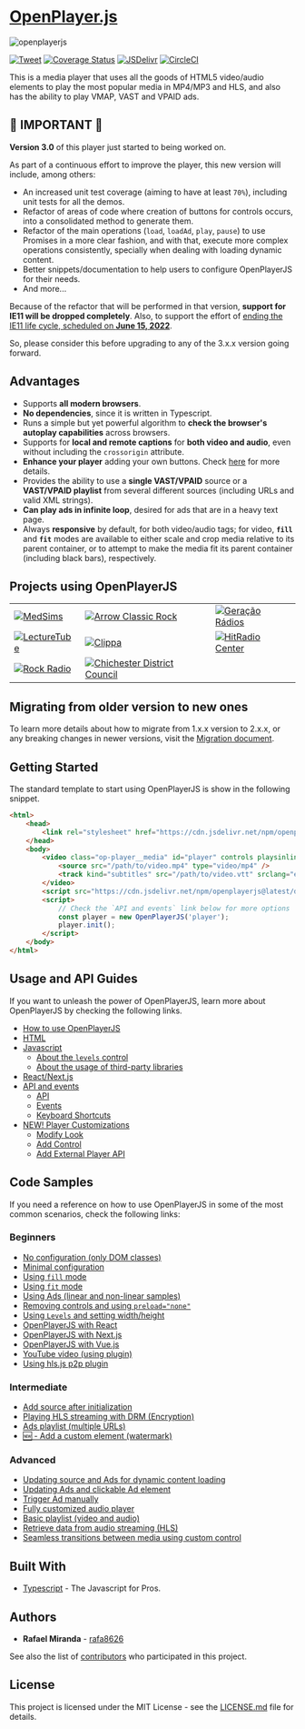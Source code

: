 # [OpenPlayer.js](https://www.openplayerjs.com)

![openplayerjs](https://user-images.githubusercontent.com/910829/46182430-d4c0f380-c299-11e8-89a8-c7554a70b66c.png)

[![Tweet](https://img.shields.io/twitter/url/http/shields.io.svg?style=social)](https://twitter.com/intent/tweet?text=Support%20OpenPlayerJS%20by%20giving%20the%20project%20a%20start%20at%20&url=https://www.openplayerjs.com&hashtags=openplayerjs,mediaplayer,vpaid,opensourcerocks,streaming)
[![Coverage Status](https://coveralls.io/repos/github/openplayerjs/openplayerjs/badge.svg)](https://coveralls.io/github/openplayerjs/openplayerjs?branch=master)
[![JSDelivr](https://data.jsdelivr.com/v1/package/npm/openplayerjs/badge)](https://www.jsdelivr.com/package/npm/openplayerjs)
[![CircleCI](https://circleci.com/gh/openplayerjs/openplayerjs/tree/master.svg?style=svg)](https://circleci.com/gh/openplayerjs/openplayerjs/tree/master)

This is a media player that uses all the goods of HTML5 video/audio elements to play the most popular media in MP4/MP3 and HLS, and also has the ability to play VMAP, VAST and VPAID ads.

## 🚨 IMPORTANT 🚨

**Version 3.0** of this player just started to being worked on.

As part of a continuous effort to improve the player, this new version will include, among others:

-   An increased unit test coverage (aiming to have at least `70%`), including unit tests for all the demos.
-   Refactor of areas of code where creation of buttons for controls occurs, into a consolidated method to generate them.
-   Refactor of the main operations (`load`, `loadAd`, `play`, `pause`) to use Promises in a more clear fashion, and with that, execute more complex operations consistently, specially when dealing with loading dynamic content.
-   Better snippets/documentation to help users to configure OpenPlayerJS for their needs.
-   And more...

Because of the refactor that will be performed in that version, **support for IE11 will be dropped completely**. Also, to support the effort of [ending the IE11 life cycle, scheduled on **June 15, 2022**](https://docs.microsoft.com/en-us/lifecycle/faq/internet-explorer-microsoft-edge#:~:text=Internet%20Explorer%2011-,Is%20Internet%20Explorer%2011%20the%20last%20version%20of%20Internet%20Explorer,systems%20starting%20June%2015%2C%202022.).

So, please consider this before upgrading to any of the 3.x.x version going forward.

## Advantages

-   Supports **all modern browsers**.
-   **No dependencies**, since it is written in Typescript.
-   Runs a simple but yet powerful algorithm to **check the browser's autoplay capabilities** across browsers.
-   Supports for **local and remote captions** for **both video and audio**, even without including the `crossorigin` attribute.
-   **Enhance your player** adding your own buttons. Check [here](./docs/customize.md) for more details.
-   Provides the ability to use a **single VAST/VPAID** source or a **VAST/VPAID playlist** from several different sources (including URLs and valid XML strings).
-   **Can play ads in infinite loop**, desired for ads that are in a heavy text page.
-   Always **responsive** by default, for both video/audio tags; for video, **`fill`** and **`fit`** modes are available to either scale and crop media relative to its parent container, or to attempt to make the media fit its parent container (including black bars), respectively.

## Projects using OpenPlayerJS

|                                                                                                                                                  |                                                                                                                                                                               |                                                                                                                                                     |
| ------------------------------------------------------------------------------------------------------------------------------------------------ | ----------------------------------------------------------------------------------------------------------------------------------------------------------------------------- | --------------------------------------------------------------------------------------------------------------------------------------------------- |
| [![MedSims](https://img.medscapestatic.com/pi/global/icons/icon-medsims-logo@2x.png)](https://www.medscape.org/simulation)                       | [![Arrow Classic Rock](https://player.arrow.nl/tmp/images/logo.1507670326.jpg)](https://player.arrow.nl/ad.html)                                                              | [![Geração Rádios](https://user-images.githubusercontent.com/910829/168053773-8871dcf9-1f3a-4487-9f6d-95d4d461d945.png)](https://geracaoradios.com) |
| [![LectureTube](https://live.video.tuwien.ac.at/room/assets/lecturetube_landscape.svg)](https://live.video.tuwien.ac.at/room/heart0/player.html) | [![Clippa](https://user-images.githubusercontent.com/910829/181409803-c9f25333-7c40-48fb-b54f-42f7e6f6537a.svg)](https://www.clippa.tv/bigKnightOut)                          | [![HitRadio Center](https://user-images.githubusercontent.com/910829/155380459-76856a41-5a19-4831-8ef8-6d0ae8d471f0.svg)](https://radiocenter.si)   |
| [![Rock Radio](https://user-images.githubusercontent.com/910829/155380461-9c74ff57-50a2-419c-b85a-dad8810b42c6.svg)](https://rockradio.si)       | [![Chichester District Council](https://www.chichester.gov.uk/chichesterdotnet/images/cdclogo.jpg)](https://chichester.moderngov.co.uk/ieListDocuments.aspx?CId=134&MId=1620) |                                                                                                                                                     |

## Migrating from older version to new ones

To learn more details about how to migrate from 1.x.x version to 2.x.x, or any breaking changes in newer versions, visit the [Migration document](./migration.md).

## Getting Started

The standard template to start using OpenPlayerJS is show in the following snippet.

```html
<html>
    <head>
        <link rel="stylesheet" href="https://cdn.jsdelivr.net/npm/openplayerjs@latest/dist/openplayer.min.css" />
    </head>
    <body>
        <video class="op-player__media" id="player" controls playsinline>
            <source src="/path/to/video.mp4" type="video/mp4" />
            <track kind="subtitles" src="/path/to/video.vtt" srclang="en" label="English" />
        </video>
        <script src="https://cdn.jsdelivr.net/npm/openplayerjs@latest/dist/openplayer.min.js"></script>
        <script>
            // Check the `API and events` link below for more options
            const player = new OpenPlayerJS('player');
            player.init();
        </script>
    </body>
</html>
```

## Usage and API Guides

If you want to unleash the power of OpenPlayerJS, learn more about OpenPlayerJS by checking the following links.

-   [How to use OpenPlayerJS](./docs/usage.md)
-   [HTML](./docs/usage.md#html)
-   [Javascript](./docs/usage.md#javascript)
    -   [About the `levels` control](./docs/usage.md#about-the-levels-control)
    -   [About the usage of third-party libraries](./docs/usage.md#about-the-usage-of-third-party-libraries)
-   [React/Next.js](./docs/usage.md#reactnextjs)
-   [API and events](./docs/api.md)
    -   [API](./docs/api.md#api)
    -   [Events](./docs/api.md#events)
    -   [Keyboard Shortcuts](./docs/api.md#keyboard-shortcuts)
-   [NEW! Player Customizations](./docs/customize.md)
    -   [Modify Look](./docs/customize.md#modify-look)
    -   [Add Control](./docs/customize.md#add-control)
    -   [Add External Player API](./docs/customize.md#add-external-player-api)

## Code Samples

If you need a reference on how to use OpenPlayerJS in some of the most common scenarios, check the following links:

### Beginners

-   [No configuration (only DOM classes)](https://codepen.io/rafa8626/pen/WaNxNB)
-   [Minimal configuration](https://codepen.io/rafa8626/pen/BqazxX)
-   [Using `fill` mode](https://codepen.io/rafa8626/pen/xxZXQoO)
-   [Using `fit` mode](https://codepen.io/rafa8626/pen/abmboKV)
-   [Using Ads (linear and non-linear samples)](https://codepen.io/rafa8626/pen/vVYKav)
-   [Removing controls and using `preload="none"`](https://codepen.io/rafa8626/pen/OJyMwxX)
-   [Using `Levels` and setting width/height](https://codepen.io/rafa8626/pen/ExxXvZx)
-   [OpenPlayerJS with React](https://codepen.io/rafa8626/pen/GRrVLMB)
-   [OpenPlayerJS with Next.js](https://codesandbox.io/s/vigorous-almeida-71gln)
-   [OpenPlayerJS with Vue.js](https://codepen.io/rafa8626/pen/JjWPLeo)
-   [YouTube video (using plugin)](https://codepen.io/rafa8626/pen/wvvOYpg)
-   [Using hls.js p2p plugin](https://codepen.io/rafa8626/pen/PoPLMxo)

### Intermediate

-   [Add source after initialization](https://codepen.io/rafa8626/pen/YzzgJrK)
-   [Playing HLS streaming with DRM (Encryption)](https://codepen.io/rafa8626/pen/QZWEVy)
-   [Ads playlist (multiple URLs)](https://codepen.io/rafa8626/pen/wvvxbMN)
-   [🆕 - Add a custom element (watermark)](https://codepen.io/rafa8626/pen/JjLQNjo)

### Advanced

-   [Updating source and Ads for dynamic content loading](https://codepen.io/rafa8626/pen/gORJWVz)
-   [Updating Ads and clickable Ad element](https://codepen.io/rafa8626/pen/OJmEzXw)
-   [Trigger Ad manually](https://codepen.io/rafa8626/pen/abZNgoY)
-   [Fully customized audio player](https://codepen.io/rafa8626/pen/ExPLVRE)
-   [Basic playlist (video and audio)](https://codepen.io/rafa8626/pen/GRREQpX)
-   [Retrieve data from audio streaming (HLS)](https://codepen.io/rafa8626/pen/abbjrBW)
-   [Seamless transitions between media using custom control](https://codepen.io/rafa8626/pen/oNXmEza)

## Built With

-   [Typescript](https://www.typescriptlang.org/docs/home.html) - The Javascript for Pros.

## Authors

-   **Rafael Miranda** - [rafa8626](https://github.com/rafa8626)

See also the list of [contributors](https://github.com/openplayerjs/openplayerjs/contributors) who participated in this project.

## License

This project is licensed under the MIT License - see the [LICENSE.md](LICENSE.md) file for details.
